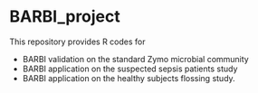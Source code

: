 # BARBI_project

This repository provides R codes for 
  - BARBI validation on the standard Zymo microbial community
  - BARBI application on the suspected sepsis patients study
  - BARBI application on the healthy subjects flossing study.

